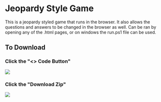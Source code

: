 <h1>Jeopardy Style Game</h1>
<p>This is a jeopardy styled game that runs in the browser. It also allows the questions and answers to be changed in the browser as well. Can be ran by opening any of the .html pages, or on windows the run.ps1 file can be used.</p>

<h2>To Download</h2>
<h3>Click the "<> Code Button"</h3>
  <img src="https://github.com/user-attachments/assets/ee951a83-b0b0-4f9b-b9d4-db69dd9d0f8c"/>
<h3>Click the "Download Zip"</h3>
  <img src="https://github.com/user-attachments/assets/ff315924-72ce-439d-9f46-7640add746e1"/>
